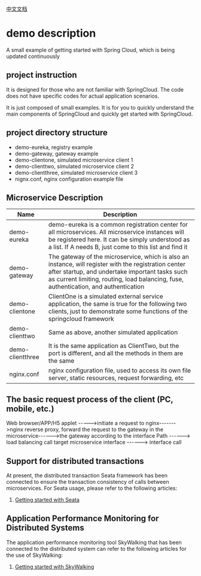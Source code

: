 [中文文档](https://github.com/jacksparrow414/springcloud-demo/edit/master/README_ZH_CN.md)
# demo description
A small example of getting started with Spring Cloud, which is being updated continuously

## project instruction
It is designed for those who are not familiar with SpringCloud. The code does not have specific codes for actual application scenarios.   

  
It is just composed of small examples. It is for you to quickly understand the main components of SpringCloud and quickly get started with SpringCloud.

## project directory structure
- demo-eureka, registry example
- demo-gateway, gateway example
- demo-clientone, simulated microservice client 1
- demo-clienttwo, simulated microservice client 2
- demo-clientthree, simulated microservice client 3
- nignx.conf, nginx configuration example file

## Microservice Description
|Name  | Description
|------------- | -------------
|demo-eureka  | demo-eureka is a common registration center for all microservices. All microservice instances will be registered here. It can be simply understood as a list. If A needs B, just come to this list and find it
|demo-gateway  | The gateway of the microservice, which is also an instance, will register with the registration center after startup, and undertake important tasks such as current limiting, routing, load balancing, fuse, authentication, and authentication
|demo-clientone | ClientOne is a simulated external service application, the same is true for the following two clients, just to demonstrate some functions of the springcloud framework
|demo-clienttwo | Same as above, another simulated application
|demo-clientthree | It is the same application as ClientTwo, but the port is different, and all the methods in them are the same
|nginx.conf | nginx configuration file, used to access its own file server, static resources, request forwarding, etc

## The basic request process of the client (PC, mobile, etc.)
Web browser/APP/H5 applet ----->initiate a request to nginx------->nginx reverse proxy, forward the request to the gateway in the microservice------>the gateway according to the interface Path ------> load balancing call target microservice interface ------> interface call

## Support for distributed transactions
At present, the distributed transaction Seata framework has been connected to ensure the transaction consistency of calls between microservices. For Seata usage, please refer to the following articles:
1. [Getting started with Seata](https://blog.csdn.net/dghkgjlh/article/details/104730024)

## Application Performance Monitoring for Distributed Systems
The application performance monitoring tool SkyWalking that has been connected to the distributed system can refer to the following articles for the use of SkyWalking:
1. [Getting started with SkyWalking](https://blog.csdn.net/dghkgjlh/article/details/106745714)

